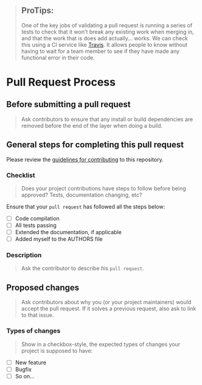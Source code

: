> ## ProTips:
>
> One of the key jobs of validating a pull request is running a series of tests to check that it won't break any existing work when merging in, and that the work that is does add actually... works. We can check this using a CI service like [Travis](https://travis-ci.org/getting_started). It allows people to know without having to wait for a team member to see if they have made any functional error in their code.

# Pull Request Process

## Before submitting a pull request

> Ask contributors to ensure that any install or build dependencies are removed before the end of the layer when doing a build.

## General steps for completing this pull request

Please review the [guidelines for contributing](CONTRIBUTING.md) to this repository.

### Checklist

> Does your project contributions have steps to follow before being approved? Tests, documentation changing, etc?

Ensure that your `pull request` has followed all the steps below:

* [ ] Code compilation
* [ ] All tests passing
* [ ] Extended the documentation, if applicable
* [ ] Added myself to the AUTHORS file

### Description

> Ask the contributor to describe his `pull request`.

## Proposed changes

> Ask contributors about why you (or your project maintainers) would accept the pull request. If it solves a previous request, also ask to link to that issue.

### Types of changes

> Show in a checkbox-style, the expected types of changes your project is supposed to have:

* [ ] New feature
* [ ] Bugfix
* [ ] So on...
